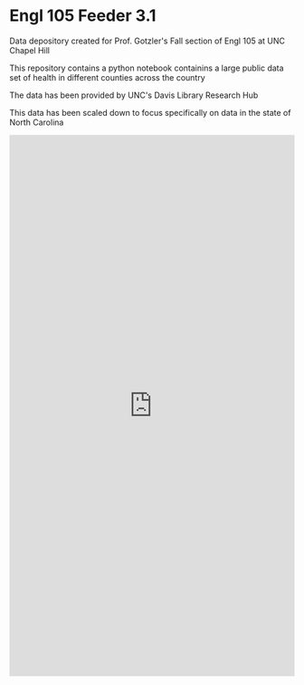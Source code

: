 # Engl 105 Feeder 3.1
Data depository created for Prof. Gotzler's Fall section of Engl 105 at UNC Chapel Hill

This repository contains a python notebook containins a large public data set of health in different counties across the country 

The data has been provided by UNC's Davis Library Research Hub

This data has been scaled down to focus specifically on data in the state of North Carolina


<iframe title="North Carolina Public Health Data" aria-label="Table" id="datawrapper-chart-DIhGc" src="https://datawrapper.dwcdn.net/DIhGc/1/" scrolling="no" frameborder="0" style="width: 0; min-width: 100% !important; border: none;" height="957" data-external="1"></iframe><script type="text/javascript">!function(){"use strict";window.addEventListener("message",(function(e){if(void 0!==e.data["datawrapper-height"]){var t=document.querySelectorAll("iframe");for(var a in e.data["datawrapper-height"])for(var r=0;r<t.length;r++){if(t[r].contentWindow===e.source)t[r].style.height=e.data["datawrapper-height"][a]+"px"}}}))}();
</script>
